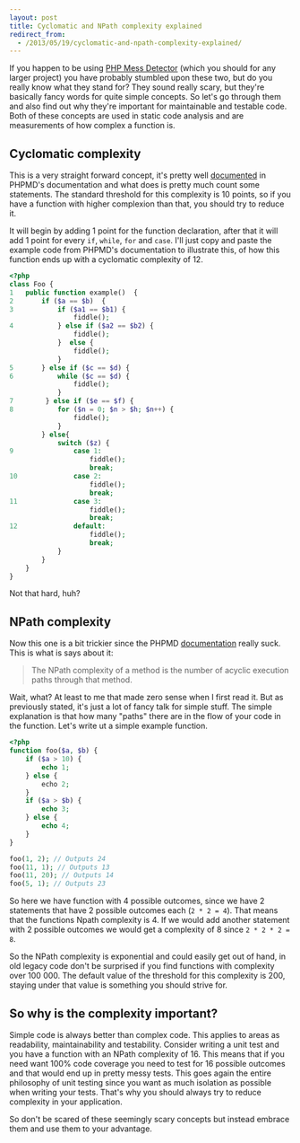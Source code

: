 ```yaml
---
layout: post
title: Cyclomatic and NPath complexity explained
redirect_from: 
  - /2013/05/19/cyclomatic-and-npath-complexity-explained/
---
```


If you happen to be using [PHP Mess Detector][1] (which you should for any larger project) you have probably stumbled upon these two, but do you really know what they stand for? They sound really scary, but they're basically fancy words for quite simple concepts. So let's go through them and also find out why they're important for maintainable and testable code. Both of these concepts are used in static code analysis and are measurements of how complex a function is.

<!-- more -->

## Cyclomatic complexity 

This is a very straight forward concept, it's pretty well [documented][2] in PHPMD's documentation and what does is pretty much count some statements. The standard threshold for this complexity is 10 points, so if you have a function with higher complexion than that, you should try to reduce it. 

It will begin by adding 1 point for the function declaration, after that it will add 1 point for every `if`, `while`, `for` and `case`. I'll just copy and paste the example code from PHPMD's documentation to illustrate this, of how this function ends up with a cyclomatic complexity of 12.

```php
<?php
class Foo {
1   public function example()  {
2       if ($a == $b)  {
3           if ($a1 == $b1) {
                fiddle();
4           } else if ($a2 == $b2) {
                fiddle();
            }  else {
                fiddle();
            }
5       } else if ($c == $d) {
6           while ($c == $d) {
                fiddle();
            }
7        } else if ($e == $f) {
8           for ($n = 0; $n > $h; $n++) {
                fiddle();
            }
        } else{
            switch ($z) {
9               case 1:
                    fiddle();
                    break;
10              case 2:
                    fiddle();
                    break;
11              case 3:
                    fiddle();
                    break;
12              default:
                    fiddle();
                    break;
            }
        }
    }
}
```

Not that hard, huh? 

## NPath complexity

Now this one is a bit trickier since the PHPMD [documentation][3] really suck. This is what is says about it: 

> The NPath complexity of a method is the number of acyclic execution paths through that method. 

Wait, what? At least to me that made zero sense when I first read it. But as previously stated, it's just a lot of fancy talk for simple stuff. The simple explanation is that how many "paths" there are in the flow of your code in the function. Let's write ut a simple example function.

```php
<?php
function foo($a, $b) {
    if ($a > 10) {
        echo 1;
    } else {
        echo 2;
    }
    if ($a > $b) {
        echo 3;
    } else {
        echo 4;
    }
}

foo(1, 2); // Outputs 24
foo(11, 1); // Outputs 13
foo(11, 20); // Outputs 14
foo(5, 1); // Outputs 23
```

So here we have function with 4 possible outcomes, since we have 2 statements that have 2 possible outcomes each (`2 * 2 = 4`). That means that the functions Npath complexity is 4. If we would add another statement with 2 possible outcomes we would get a complexity of 8 since `2 * 2 * 2 = 8`. 

So the NPath complexity is exponential and could easily get out of hand, in old legacy code don't be surprised if you find functions with complexity over 100 000. The default value of the threshold for this complexity is 200, staying under that value is something you should strive for. 

## So why is the complexity important?

Simple code is always better than complex code. This applies to areas as readability, maintainability and testability. Consider writing a unit test and you have a function with an NPath complexity of 16. This means that if you need want 100% code coverage you need to test for 16 possible outcomes and that would end up in pretty messy tests. This goes again the entire philosophy of unit testing since you want as much isolation as possible when writing your tests. That's why you should always try to reduce complexity in your application. 

So don't be scared of these seemingly scary concepts but instead embrace them and use them to your advantage.

 [1]: http://phpmd.org/ "PHP Mess Detector"
 [2]: http://phpmd.org/rules/codesize.html#cyclomaticcomplexity "PHPMD - Cyclomatic Complexity"
 [3]: http://phpmd.org/rules/codesize.html#npathcomplexity "NPath Complexity"
